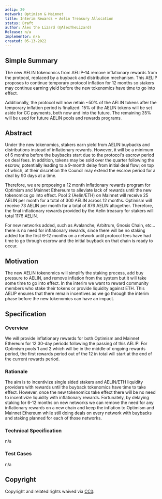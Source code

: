 ```yaml
---
aelip: 20
network: Optimism & Mainnet
title: Interim Rewards + Aelin Treasury Allocation
status: Draft
author: Alex the Lizard (@AlexTheLizard)
Release: n/a
Implementor: n/a
created: 05-13-2022
---
```


## Simple Summary

The new AELIN tokenomics from AELIP-14 remove inflationary rewards from the protocol, replaced by a buyback and distribution mechanism. This AELIP proposes to continue temporary protocol inflation for 12 months so stakers may continue earning yield before the new tokenomics have time to go into effect.

Additionally, the protocol will now retain ~50% of the AELIN tokens after the temporary inflation period is finalized. 15% of the AELIN tokens will be set aside for CC payments, both now and into the future. The remaining 35% will be used for future AELIN pools and rewards programs.

## Abstract

Under the new tokenomics, stakers earn yield from AELIN buybacks and distributions instead of inflationary rewards. However, it will be a minimum of 6 months before the buybacks start due to the protocol's escrow period on deal fees. In addition, tokens may be sold over the quarter following the escrow, potentially leading to a 9-month delay from initial deal flow; on top of which, at their discretion the Council may extend the escrow period for a deal by 90 days at a time.

Therefore, we are proposing a 12 month inflationary rewards program for Optimism and Mainnet Ethereum to alleviate lack of rewards until the new tokenomics go into effect. Pool 2 (Aelin/ETH) on Mainnet will receive 25 AELIN per month for a total of 300 AELIN across 12 months. Optimism will receive 73 AELIN per month for a total of 876 AELIN altogether. Therefore, the final inflationary rewards provided by the Aelin treasury for stakers will total 1176 AELIN.

For new networks added, such as Avalanche, Arbitrum, Gnosis Chain, etc... there is no need for inflationary rewards, since there will be no staking added for the first 6-12 months on a network until protocol fees have had time to go through escrow and the initial buyback on that chain is ready to occur.

## Motivation

The new AELIN tokenomics will simplify the staking process, add buy pressure to AELIN, and remove inflation from the system but it will take some time to go into effect. In the interim we want to reward community members who stake their tokens or provide liquidity against ETH. This AELIP ensures that there remain incentives as we go through the interim phase before the new tokenomics can have an impact.

## Specification

### Overview

We will provide inflationary rewards for both Optimism and Mainnet Ethereum for 12 30-day periods following the passing of this AELIP. For Optimism pools 1 and 2 which will be in the middle of ongoing rewards period, the first rewards period out of the 12 in total will start at the end of the current rewards period.

### Rationale

The aim is to incentivize single sided stakers and AELIN/ETH liquidity providers with rewards until the buyback tokenomics have time to take effect. However, once the new tokenomics take effect there will be no need to incentivize liquidity with inflationary rewards. Fortunately, by delaying staking for 6-12 months on new networks we can remove the need for any inflationary rewards on a new chain and keep the inflation to Optimism and Mainnet Ethereum while still doing deals on every network with buybacks and staking planned for each of those networks.

### Technical Specification

n/a

### Test Cases

n/a

## Copyright

Copyright and related rights waived via [CC0](https://creativecommons.org/publicdomain/zero/1.0/).
